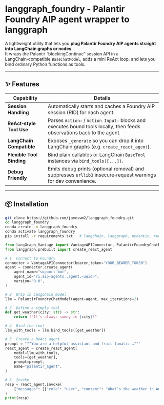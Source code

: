 # langgraph_foundry - Palantir Foundry AIP agent wrapper to langgraph 

A lightweight utility that lets you **plug Palantir Foundry AIP agents straight into LangChain graphs or nodes**.  
It wraps the Palantir “blockingContinue” session API in a LangChain‑compatible `BaseChatModel`, adds a mini ReAct loop, and lets you bind ordinary Python functions as tools.

---

## ✨ Features

| Capability | Details |
|------------|---------|
| **Session Handling** | Automatically starts and caches a Foundry AIP session (RID) for each agent. |
| **ReAct‑style Tool Use** | Parses `Action:` / `Action Input:` blocks and executes bound tools locally, then feeds observations back to the agent. |
| **LangChain Compatible** | Exposes `_generate` so you can drop it into LangChain graphs (e.g. `create_react_agent`). |
| **Flexible Tool Binding** | Bind plain callables or LangChain `BaseTool` instances via `bind_tools([...])`. |
| **Debug Friendly** | Emits debug prints (optional removal) and suppresses `urllib3` insecure‑request warnings for dev convenience. |

---

## 📦 Installation

```bash
git clone https://github.com/jameswm2/langgraph_foundry.git
cd langgraph_foundry
conda create -n langgraph_foundry
conda activate langgraph_foundry
pip install -r requirements.txt   # langchain, langgraph, pydantic, requests …
```

```python
from langGraph_Vantage import VantageAPIConnector, PalantirFoundryChatModel
from langgraph.prebuilt import create_react_agent

# 1  Connect to Foundry
connector = VantageAPIConnector(bearer_token="YOUR_BEARER_TOKEN")
agent = connector.create_agent(
    agent_name="support‑bot",
    agent_id="ri.aip-agents..agent.<uuid>",
    version="8.0",
)

# 2  Wrap in LangChain model
llm = PalantirFoundryChatModel(agent=agent, max_iterations=2)

# 3  Define a simple tool
def get_weather(city: str) -> str:
    return f"It’s always sunny in {city}!"

# 4  Bind the tool
llm_with_tools = llm.bind_tools([get_weather])

# 5  Create a ReAct agent
prompt = """You are a helpful assistant and fruit fanatic …"""
react_agent = create_react_agent(
    model=llm_with_tools,
    tools=[get_weather],
    prompt=prompt,
    name="palantir_agent",
)

# 6  Invoke
resp = react_agent.invoke(
    {"messages": [{"role": "user", "content": "What’s the weather in Austin?"}]}
)
print(resp)
```
